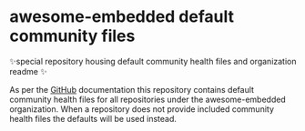 # awesome-embedded default community files
✨special repository housing default community health files and organization readme ✨

As per the [GitHub](https://docs.github.com/en/communities/setting-up-your-project-for-healthy-contributions/creating-a-default-community-health-file) documentation this repository contains default community health files for all repositories under the awesome-embedded organization. When a repository does not provide included community health files the defaults will be used instead.
